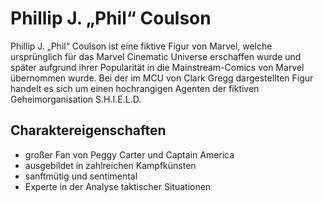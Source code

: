 # Phillip J. „Phil“ Coulson
Phillip J. „Phil“ Coulson ist eine fiktive Figur von Marvel, welche ursprünglich für das Marvel Cinematic Universe erschaffen wurde und später aufgrund ihrer Popularität in die Mainstream-Comics von Marvel übernommen wurde. Bei der im MCU von Clark Gregg dargestellten Figur handelt es sich um einen hochrangigen Agenten der fiktiven Geheimorganisation S.H.I.E.L.D.
## Charaktereigenschaften
* großer Fan von Peggy Carter und Captain America
* ausgebildet in zahlreichen Kampfkünsten
* sanftmütig und sentimental
* Experte in der Analyse taktischer Situationen